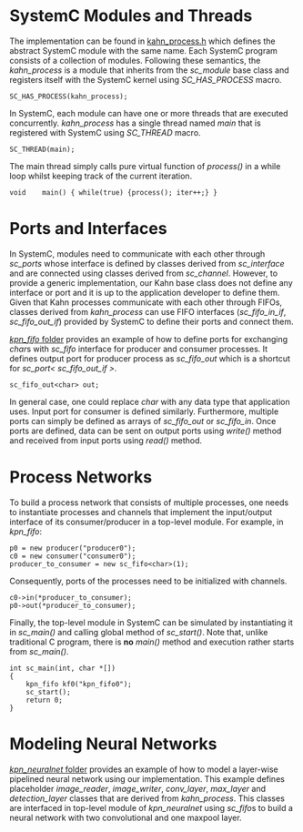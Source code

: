 # SystemC Modules and Threads
The implementation can be found in [kahn_process.h](https://github.com/kammirzazad/KPN-SystemC/blob/master/kahn_process.h) which defines the abstract SystemC module with the same name. Each SystemC program consists of a collection of modules. Following these semantics, the *kahn_process* is a module that inherits from the *sc_module* base class and registers itself with the SystemC kernel using *SC_HAS_PROCESS* macro. 
```
SC_HAS_PROCESS(kahn_process);
```
In SystemC, each module can have one or more threads that are executed concurrently. *kahn_process* has a single thread named *main* that is registered with SystemC using *SC_THREAD* macro. 
```
SC_THREAD(main);
```
The main thread simply calls pure virtual function of *process()* in a while loop whilst keeping track of the current iteration. 
```
void	main() { while(true) {process(); iter++;} }
```

# Ports and Interfaces
In SystemC, modules need to communicate with each other through *sc_ports* whose interface is defined by classes derived from *sc_interface* and are connected using classes derived from *sc_channel*. However, to provide a generic implementation, our Kahn base class does not define any interface or port and it is up to the application developer to define them. Given that Kahn processes communicate with each other through FIFOs, classes derived from *kahn_process* can use FIFO interfaces (*sc_fifo_in_if*, *sc_fifo_out_if*) provided by SystemC to define their ports and connect them.

[*kpn_fifo* folder](https://github.com/kammirzazad/KPN-SystemC/tree/master/kpn_fifo) provides an example of how to define ports for exchanging *char*s with *sc_fifo* interface for producer and consumer processes. It defines output port for producer process as *sc_fifo_out<char>* which is a shortcut for *sc_port< sc_fifo_out_if<char> >*. 
```
sc_fifo_out<char> out;
```
In general case, one could replace *char* with any data type that application uses. Input port for consumer is defined similarly. Furthermore, multiple ports can simply be defined as arrays of *sc_fifo_out* or *sc_fifo_in*. Once ports are defined, data can be sent on output ports using *write()* method and received from input ports using *read()* method.

# Process Networks
To build a process network that consists of multiple processes, one needs to instantiate processes and channels that implement the input/output interface of its consumer/producer in a top-level module. For example, in *kpn_fifo*:
```
p0 = new producer("producer0");
c0 = new consumer("consumer0");
producer_to_consumer = new sc_fifo<char>(1);
```
Consequently, ports of the processes need to be initialized with channels.
```
c0->in(*producer_to_consumer);
p0->out(*producer_to_consumer);  
```
Finally, the top-level module in SystemC can be simulated by instantiating it in *sc_main()* and calling global method of *sc_start()*. Note that, unlike traditional C program, there is **no** *main()* method and execution rather starts from *sc_main()*.
```
int sc_main(int, char *[])
{
    kpn_fifo kf0("kpn_fifo0");
    sc_start();
    return 0;
}
```

# Modeling Neural Networks
[*kpn_neuralnet* folder](https://github.com/kammirzazad/KPN-SystemC/tree/master/kpn_neuralnet) provides an example of how to model a layer-wise pipelined neural network using our implementation. This example defines placeholder *image_reader*, *image_writer*, *conv_layer*, *max_layer* and *detection_layer* classes that are derived from *kahn_process*. This classes are interfaced in top-level module of *kpn_neuralnet* using *sc_fifo*s to build a neural network with two convolutional and one maxpool layer.
